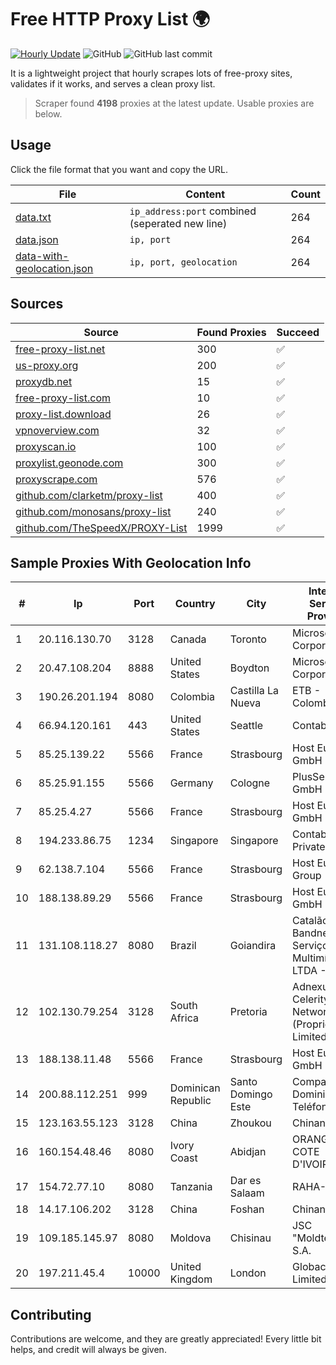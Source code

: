 
# Free HTTP Proxy List 🌍

[![Hourly Update](https://github.com/mertguvencli/http-proxy-list/actions/workflows/main.yml/badge.svg?branch=main)](https://github.com/mertguvencli/http-proxy-list/actions/workflows/main.yml)
![GitHub](https://img.shields.io/github/license/mertguvencli/http-proxy-list)
![GitHub last commit](https://img.shields.io/github/last-commit/mertguvencli/http-proxy-list)

It is a lightweight project that hourly scrapes lots of free-proxy sites, validates if it works, and serves a clean proxy list.


> Scraper found **4198** proxies at the latest update. Usable proxies are below.

## Usage

Click the file format that you want and copy the URL.


|File|Content|Count|
|----|-------|-----|
|[data.txt](https://raw.githubusercontent.com/mertguvencli/http-proxy-list/main/proxy-list/data.txt)|`ip_address:port` combined (seperated new line)|264|
|[data.json](https://raw.githubusercontent.com/mertguvencli/http-proxy-list/main/proxy-list/data.json)|`ip, port`|264|
|[data-with-geolocation.json](https://raw.githubusercontent.com/mertguvencli/http-proxy-list/main/proxy-list/data-with-geolocation.json)|`ip, port, geolocation`|264|

## Sources

|Source|Found Proxies|Succeed|
|------|-------------|-------|
|[free-proxy-list.net](https://free-proxy-list.net)|300|✅|
|[us-proxy.org](https://www.us-proxy.org)|200|✅|
|[proxydb.net](http://proxydb.net)|15|✅|
|[free-proxy-list.com](https://free-proxy-list.com/?page=&port=&type%5B%5D=http&type%5B%5D=https&up_time=0&search=Search)|10|✅|
|[proxy-list.download](https://www.proxy-list.download/HTTP)|26|✅|
|[vpnoverview.com](https://vpnoverview.com/privacy/anonymous-browsing/free-proxy-servers)|32|✅|
|[proxyscan.io](https://www.proxyscan.io)|100|✅|
|[proxylist.geonode.com](https://proxylist.geonode.com/api/proxy-list?limit=300&page=1&sort_by=lastChecked&sort_type=desc&protocols=http,https)|300|✅|
|[proxyscrape.com](https://api.proxyscrape.com/v2/?request=displayproxies&protocol=http&timeout=10000&country=all&ssl=all&anonymity=all)|576|✅|
|[github.com/clarketm/proxy-list](https://raw.githubusercontent.com/clarketm/proxy-list/master/proxy-list-raw.txt)|400|✅|
|[github.com/monosans/proxy-list](https://raw.githubusercontent.com/monosans/proxy-list/main/proxies/http.txt)|240|✅|
|[github.com/TheSpeedX/PROXY-List](https://raw.githubusercontent.com/TheSpeedX/PROXY-List/master/http.txt)|1999|✅|


## Sample Proxies With Geolocation Info

|#|Ip|Port|Country|City|Internet Service Provider|
|-|--|----|-------|----|-------------------------|
|1|20.116.130.70|3128|Canada|Toronto|Microsoft Corporation|
|2|20.47.108.204|8888|United States|Boydton|Microsoft Corporation|
|3|190.26.201.194|8080|Colombia|Castilla La Nueva|ETB - Colombia|
|4|66.94.120.161|443|United States|Seattle|Contabo Inc.|
|5|85.25.139.22|5566|France|Strasbourg|Host Europe GmbH|
|6|85.25.91.155|5566|Germany|Cologne|PlusServer GmbH|
|7|85.25.4.27|5566|France|Strasbourg|Host Europe GmbH|
|8|194.233.86.75|1234|Singapore|Singapore|Contabo Asia Private Limited|
|9|62.138.7.104|5566|France|Strasbourg|Host Europe Group|
|10|188.138.89.29|5566|France|Strasbourg|Host Europe GmbH|
|11|131.108.118.27|8080|Brazil|Goiandira|Catalão Bandnet Serviços Multimídia LTDA - ME|
|12|102.130.79.254|3128|South Africa|Pretoria|Adnexus Celerity Networks (Proprietary) Limited|
|13|188.138.11.48|5566|France|Strasbourg|Host Europe GmbH|
|14|200.88.112.251|999|Dominican Republic|Santo Domingo Este|Compañía Dominicana de Teléfonos S. A.|
|15|123.163.55.123|3128|China|Zhoukou|Chinanet|
|16|160.154.48.46|8080|Ivory Coast|Abidjan|ORANGE COTE D'IVOIRE|
|17|154.72.77.10|8080|Tanzania|Dar es Salaam|RAHA-LTZ|
|18|14.17.106.202|3128|China|Foshan|Chinanet|
|19|109.185.145.97|8080|Moldova|Chisinau|JSC "Moldtelecom" S.A.|
|20|197.211.45.4|10000|United Kingdom|London|Globacom Limited|



## Contributing

Contributions are welcome, and they are greatly appreciated! Every
little bit helps, and credit will always be given.

